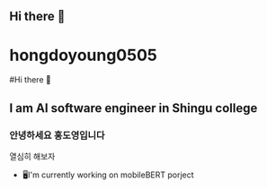 ## Hi there 👋
# hongdoyoung0505

#Hi there 🙌
## I am AI software engineer in Shingu college

### 안녕하세요 홍도영입니다
열심히 해보자

- 🖥️I'm currently working on mobileBERT porject
  
